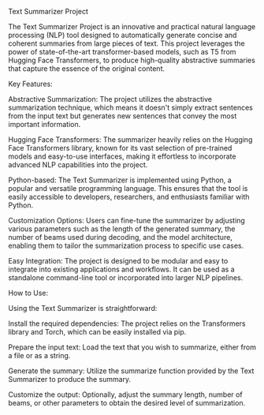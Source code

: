 Text Summarizer Project

The Text Summarizer Project is an innovative and practical natural language processing (NLP) tool designed to automatically generate concise and coherent summaries from large pieces of text. This project leverages the power of state-of-the-art transformer-based models, such as T5 from Hugging Face Transformers, to produce high-quality abstractive summaries that capture the essence of the original content.

Key Features:

Abstractive Summarization: The project utilizes the abstractive summarization technique, which means it doesn't simply extract sentences from the input text but generates new sentences that convey the most important information.

Hugging Face Transformers: The summarizer heavily relies on the Hugging Face Transformers library, known for its vast selection of pre-trained models and easy-to-use interfaces, making it effortless to incorporate advanced NLP capabilities into the project.

Python-based: The Text Summarizer is implemented using Python, a popular and versatile programming language. This ensures that the tool is easily accessible to developers, researchers, and enthusiasts familiar with Python.

Customization Options: Users can fine-tune the summarizer by adjusting various parameters such as the length of the generated summary, the number of beams used during decoding, and the model architecture, enabling them to tailor the summarization process to specific use cases.

Easy Integration: The project is designed to be modular and easy to integrate into existing applications and workflows. It can be used as a standalone command-line tool or incorporated into larger NLP pipelines.

How to Use:

Using the Text Summarizer is straightforward:

Install the required dependencies: The project relies on the Transformers library and Torch, which can be easily installed via pip.

Prepare the input text: Load the text that you wish to summarize, either from a file or as a string.

Generate the summary: Utilize the summarize function provided by the Text Summarizer to produce the summary.

Customize the output: Optionally, adjust the summary length, number of beams, or other parameters to obtain the desired level of summarization.
